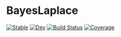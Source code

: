 # BayesLaplace

[![Stable](https://img.shields.io/badge/docs-stable-blue.svg)](https://pat-alt.github.io/BayesLaplace.jl/stable)
[![Dev](https://img.shields.io/badge/docs-dev-blue.svg)](https://pat-alt.github.io/BayesLaplace.jl/dev)
[![Build Status](https://github.com/pat-alt/BayesLaplace.jl/actions/workflows/CI.yml/badge.svg?branch=main)](https://github.com/pat-alt/BayesLaplace.jl/actions/workflows/CI.yml?query=branch%3Amain)
[![Coverage](https://codecov.io/gh/pat-alt/BayesLaplace.jl/branch/main/graph/badge.svg)](https://codecov.io/gh/pat-alt/BayesLaplace.jl)
